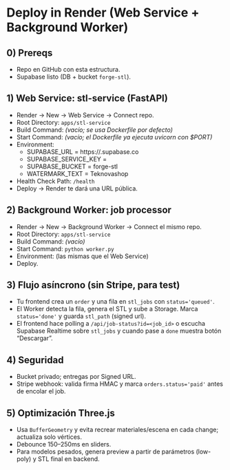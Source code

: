 # Deploy in Render (Web Service + Background Worker)

## 0) Prereqs
- Repo en GitHub con esta estructura.
- Supabase listo (DB + bucket `forge-stl`).

## 1) Web Service: stl-service (FastAPI)
- Render → New → Web Service → Connect repo.
- Root Directory: `apps/stl-service`
- Build Command: *(vacío; se usa Dockerfile por defecto)*
- Start Command: *(vacío; el Dockerfile ya ejecuta uvicorn con $PORT)*
- Environment:
  - SUPABASE_URL = https://<your-ref>.supabase.co
  - SUPABASE_SERVICE_KEY = <service role key>
  - SUPABASE_BUCKET = forge-stl
  - WATERMARK_TEXT = Teknovashop
- Health Check Path: `/health`
- Deploy → Render te dará una URL pública.

## 2) Background Worker: job processor
- Render → New → Background Worker → Connect el mismo repo.
- Root Directory: `apps/stl-service`
- Build Command: *(vacío)*
- Start Command: `python worker.py`
- Environment: (las mismas que el Web Service)
- Deploy.

## 3) Flujo asíncrono (sin Stripe, para test)
- Tu frontend crea un `order` y una fila en `stl_jobs` con `status='queued'`.
- El Worker detecta la fila, genera el STL y sube a Storage. Marca `status='done'` y guarda `stl_path` (signed url).
- El frontend hace polling a `/api/job-status?id=<job_id>` o escucha Supabase Realtime sobre `stl_jobs` y cuando pase a `done` muestra botón “Descargar”.

## 4) Seguridad
- Bucket privado; entregas por Signed URL.
- Stripe webhook: valida firma HMAC y marca `orders.status='paid'` antes de encolar el job.

## 5) Optimización Three.js
- Usa `BufferGeometry` y evita recrear materiales/escena en cada change; actualiza solo vértices.
- Debounce 150–250ms en sliders.
- Para modelos pesados, genera preview a partir de parámetros (low-poly) y STL final en backend.